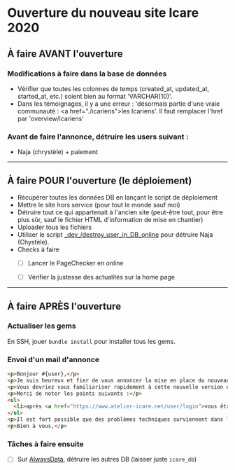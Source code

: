 # Ouverture du nouveau site Icare 2020

## À faire AVANT l'ouverture

### Modifications à faire dans la base de données

* Vérifier que toutes les colonnes de temps (created_at, updated_at, started_at, etc.) soient bien au format 'VARCHAR(10)'.
* Dans les témoignages, il y a une erreur : 'désormais partie d\'une vraie communauté : <a href=\"./icariens\">les Icariens</a>'. Il faut remplacer l'href par 'overview/icariens'

### Avant de faire l'annonce, détruire les users suivant :

* Naja (chrystèle) + paiement

---------------------------------------------------------------------

## À faire POUR l'ouverture (le déploiement)

* Récupérer toutes les données DB en lançant le script de déploiement
* Mettre le site hors service (pour tout le monde sauf moi)
* Détruire tout ce qui appartenait à l'ancien site (peut-être tout, pour être plus sûr, sauf le fichier HTML d'information de mise en chantier)
* Uploader tous les fichiers
* Utiliser le script [\_dev\_/destroy_user_in_DB_online](/Users/philippeperret/Sites/AlwaysData/Icare_2020/_dev_/destroy_user_in_DB_online.rb) pour détruire Naja (Chystèle).
* Checks à faire
  - [ ] Lancer le PageChecker en online
  - [ ] Vérifier la justesse des actualités sur la home page


---------------------------------------------------------------------

## À faire APRÈS l'ouverture

### Actualiser les gems

En SSH, jouer `bundle install` pour installer tous les gems.

### Envoi d'un mail d'annonce

~~~html
<p>Bonjour #{user},</p>
<p>Je suis heureux et fier de vous annoncer la mise en place du nouveau site de l'atelier icare, que vous pouvez découvrir à l'adresse habituelle : https://www.atelier-icare.net.</p>
<p>Vous devriez vous familiariser rapidement à cette nouvelle version qui, au niveau de l'ergonomie, ne s'éloigne pas trop de l'ancienne version.</p>
<p>Merci de noter les points suivants :</p>
<ul>
  <li>après <a href="https://www.atelier-icare.net/user/login">vous être connecté#{fem(:e)}</a>, vous devriez <a href="https://www.atelier-icare.net/bureau/preferences">rejoindre vos préférences</a> afin de les régler car certains nouveaux paramètres sont à prendre en compte (notamment de le partage de votre historique de travail).</li>
</ul>
<p>Il est fort possible que des problèmes techniques surviennent dans les jours qui viennent, on ne peut jamais penser à tout. N'hésitez jamais à nous les remonter, afin que nous puissions les corriger. Merci d'avance de votre compréhension et de votre patience.</p>
<p>Bien à vous,</p>
~~~


### Tâches à faire ensuite

- [ ] Sur [AlwaysData](https://admin.alwaysdata.com/), détruire les autres DB (laisser juste `icare_db`)
